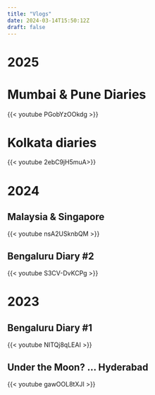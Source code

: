 ```yaml
---
title: "Vlogs"
date: 2024-03-14T15:50:12Z
draft: false
---
```


# 2025

# Mumbai & Pune Diaries

{{< youtube PGobYzOOkdg >}}

# Kolkata diaries

{{< youtube 2ebC9jH5muA>}}


# 2024

## Malaysia & Singapore 

{{< youtube nsA2USknbQM >}}

## Bengaluru Diary #2

{{< youtube S3CV-DvKCPg >}}


# 2023

## Bengaluru Diary #1

{{< youtube NITQj8qLEAI >}}

## Under the Moon? ... Hyderabad

{{< youtube gawOOL8tXJI >}}

